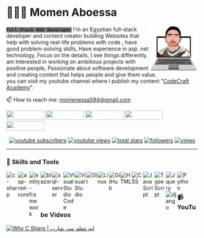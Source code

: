 <h1 align="left">👨🏻‍💻 Momen Aboessa</h1>
 <strong><code style="background:gray;">Full-Stack Web Developer</code></strong>
<img src="https://github.com/momenaboessa/momenaboessa/blob/main/2-min-min.png" align="right" width=25% />
I'm an Egyptian full-stack developer and content creator building Websites that help with solving real-life problems with code
, have good problem-solving skills, Have experience in asp .net technology, Focus on the details, I see things differently, am Interested in working on ambitious projects with positive people, Passionate about software development and creating content that helps people and give them value.<br/> you can visit my youtube channel where i publish my content "<a href='https://www.youtube.com/@codecraftacademy'>CodeCraft Academy<a/>".<br/>

📫 How to reach me: momenessa594@gmail.com

<p align="left">
   <a href="https://www.facebook.com/momen.essa594"><img style="height: 25px; width: 100px;" src="https://img.shields.io/badge/facebook-%230177B5?style=flat&logo=facebook&logoColor=white"/></a>
   <a href="https://www.linkedin.com/in/momenaboessa"><img style="height: 25px; width: 100px;" src="https://img.shields.io/badge/linkedin-%230177B5?style=flat&logo=linkedin&logoColor=white"></a>
   <a href="https://www.youtube.com/@codecraftacademy"><img style="height: 25px; width: 100px;" src="https://img.shields.io/badge/youtube-%23FF0000?style=flat&logo=youtube&logoColor=white"/></a>
   <a href="https://www.instagram.com/momenaboessa1"><img style="height: 25px; width: 100px;" src="https://img.shields.io/badge/instagram-%23E4415F?style=flat&logo=instagram&logoColor=white"/></a>
    <a href="https://www.twitter.com/codecraftacadmy"><img style="height: 25px; width: 100px;" src="https://img.shields.io/badge/twitter-%230177B5?style=flat&logo=twitter&logoColor=white"/></a>
 </p>
 
 <!-- Social badges section -->
<p align="center">
  <a href="https://www.youtube.com/@codecraftacademy?sub_confirmation=1">
    <img alt="youtube subscribers" title="Subscribe to my YouTube channel" src="https://freshidea.com/jonah/app/youtube-stats-badges/subscribers-badge.php"/></a>
  <a href="https://www.youtube.com/@codecraftacademy">
    <img alt="youtube views" title="YouTube views" src="https://freshidea.com/jonah/app/youtube-stats-badges/view-count-badge.php"/></a> 
  <a href="https://github.com/DenverCoder1?tab=repositories&sort=stargazers">
    <img alt="total stars" title="Total stars on GitHub" src="https://custom-icon-badges.demolab.com/github/stars/DenverCoder1?color=55960c&style=for-the-badge&labelColor=488207&logo=star"/></a>
  <a href="https://github.com/DenverCoder1?tab=followers">
    <img alt="followers" title="Follow me on Github" src="https://custom-icon-badges.demolab.com/github/followers/DenverCoder1?color=236ad3&labelColor=1155ba&style=for-the-badge&logo=person-add&label=Follow&logoColor=white"/></a>
  <a href="https://github.com/DenverCoder1/Simple-View-Counter">
    <img alt="views" title="GitHub profile views" src="https://freshidea.com/jonah/app/DenverCoder1-profile-views"/></a>
</p>
 
 
<hr/>
<h3 align="left">🤖 Skills and Tools</h3>
<img align="left" alt="c-sharp" width="30px" src="https://cdn-icons-png.flaticon.com/512/6132/6132221.png" style="max-width: 100%;">
<img align="left" alt="asp-net-core" width="30px" src="https://upload.wikimedia.org/wikipedia/commons/thumb/e/ee/.NET_Core_Logo.svg/1200px-.NET_Core_Logo.svg.png" style="max-width: 100%;">
<img align="left" alt="entity-framework" width="30px" src="https://codeopinion.com/wp-content/uploads/2017/10/Bitmap-MEDIUM_Entity-Framework-Core-Logo_2colors_Square_Boxed_RGB.png" style="max-width: 100%;">
<img align="left" alt="blazor" width="30px" src="https://upload.wikimedia.org/wikipedia/commons/thumb/d/d0/Blazor.png/800px-Blazor.png" style="max-width: 100%;">
<img align="left" alt="sql-server" width="30px" src="https://cdn-icons-png.flaticon.com/512/5968/5968364.png" style="max-width: 100%;">
<img align="left" width="30px" style="max-width:100%;" alt="Visual Studio Code" title="Visual Studio Code" src="https://camo.githubusercontent.com/5a2964af16547c641a38a1c3b361b07a6aa212fd/68747470733a2f2f696d672e69636f6e73382e636f6d2f666c75656e742f34382f3030303030302f76697375616c2d73747564696f2d636f64652d323031392e706e67">
<img align="left" width="30px" alt="Visual Studio" style="max-width:100%;" src="https://upload.wikimedia.org/wikipedia/commons/thumb/2/2c/Visual_Studio_Icon_2022.svg/2048px-Visual_Studio_Icon_2022.svg.png">
<img align="left" alt="Git" width="30px" src="https://cdn.jsdelivr.net/gh/devicons/devicon/icons/git/git-original.svg" style="max-width: 100%;">
<img align="left" alt="Linux" width="30px" src="https://cdn.jsdelivr.net/gh/devicons/devicon/icons/linux/linux-original.svg" style="max-width: 100%;">
<img align="left" alt="GitHub" width="30px" src="https://cdn-icons-png.flaticon.com/512/5968/5968866.png" style="max-width: 100%;">
<img align="left" alt="HTML" width="30px" src="https://cdn.jsdelivr.net/gh/devicons/devicon/icons/html5/html5-plain.svg" style="max-width: 100%;">
<img align="left" alt="CSS" width="30px" src="https://cdn.jsdelivr.net/gh/devicons/devicon/icons/css3/css3-plain.svg" style="max-width: 100%;">
<img align="left" alt="JavaScript" width="30px" src="https://cdn.jsdelivr.net/gh/devicons/devicon/icons/javascript/javascript-plain.svg" style="max-width: 100%;">
<img align="left" alt="TypeScript" width="30px" src="https://cdn.jsdelivr.net/gh/devicons/devicon/icons/typescript/typescript-plain.svg" style="max-width: 100%;">
<img align="left" alt="Jquery" width="30px" src="https://cdn.iconscout.com/icon/free/png-256/jquery-8-1175153.png" style="max-width: 100%;">
<img align="left" alt="Python" width="30px" src="https://cdn.jsdelivr.net/gh/devicons/devicon/icons/python/python-plain.svg" style="max-width: 100%;">
<img align="left" alt="django" width="30px" src="https://batisteo.gallerycdn.vsassets.io/extensions/batisteo/vscode-django/1.10.0/1645525785595/Microsoft.VisualStudio.Services.Icons.Default" style="max-width: 100%;">
<br/><h1 dir="auto"></h1>
<h3 align="left">📹 YouTube Videos</h3>
<p> <a href="https://www.youtube.com/watch?v=P65Losa0iUs&t=19s" rel="nofollow"><img src="" alt="Why C Sharp | ليه تتعلم سي شارب" title="Why C Sharp | ليه تتعلم سي شارب" data-canonical-src="https://ytcards.demolab.com/?id=o07kRSvz7yM&amp;title=The+Untold+Story+of+OpenAI+-+Microsoft%27s+Takeover&amp;lang=en&amp;timestamp=1680613236&amp;background_color=%230d1117&amp;title_color=%23ffffff&amp;stats_color=%23dedede&amp;width=250&amp;duration=1176" style="max-width: 100%;"></a>
 </p>
 
 
 
 
 
